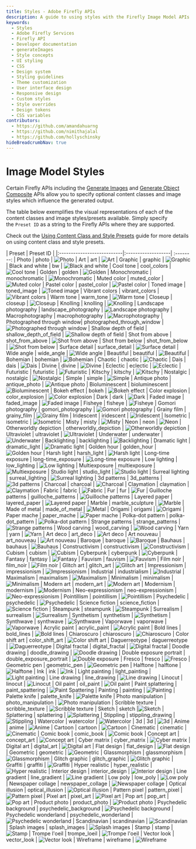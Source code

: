 ```yaml
---
title: Styles - Adobe Firefly APIs
description: A guide to using styles with the Firefly Image Model APIs.
keywords:
  - Styles
  - Adobe Firefly Services
  - Firefly API
  - Developer documentation
  - generateImages
  - Style concepts
  - UI styling
  - CSS
  - Design system
  - Styling guidelines
  - Theme customization
  - User interface design
  - Responsive design
  - Custom styles
  - Style overrides
  - Design tokens
  - CSS variables
contributors:
  - https://github.com/amandahuarng
  - https://github.com/nimithajalal
  - https://github.com/hollyschinsky
hideBreadcrumbNav: true
---
```


# Image Model Styles

Certain Firefly APIs including the [Generate Images](../../api/image_generation/) and [Generate Object Composite](../../api/generate-object-composite/) APIs allow you to specify optional content classes and image styles which influence the generated output.

The table below exemplifies the visual representations of each of the content classes and image styles/presets available. Simply specify the `Preset ID` as a string to the Firefly APIs where they are supported. 

<InlineAlert variant="success" slots="text" />

Check out the [Using Content Class and Style Presets](../../how-tos/using-content-class-style-preset.md) guide for more details on using content class and style presets.

| Preset                     | Preset ID                   |
|:---------------------------|:-------------------| :--------:
| Photo                      | photo              | ![Photo](../../images/styles/2x/Photo.png)
| Art                        | art                | ![Art](../../images/styles/2x/Art.png)
| Graphic                    | graphic            | ![Graphic](../../images/styles/2x/Graphic.png)
| Black and white            | bw                 | ![Black and white](../../images/styles/2x/Black_and_white.png)
| Cool tone                  | cool_colors        | ![Cool tone](../../images/styles/2x/Cool_tone.png)
| Golden                     | golden             | ![Golden](../../images/styles/2x/Golden.png)
| Monochromatic              | monochromatic      | ![Monochromatic](../../images/styles/2x/Monochromatic.png)
| Muted color                | muted_color        | ![Muted color](../../images/styles/2x/Muted_color.png)
| Pastel color               | pastel_color       | ![Pastel color](../../images/styles/2x/Pastel_color.png)
| Toned image                | toned_image        | ![Toned image](../../images/styles/2x/Toned_image.png)
| Vibrant colors             | vibrant_colors     | ![Vibrant colors](../../images/styles/2x/Vibrant_colors.png)
| Warm tone                  | warm_tone          | ![Warm tone](../../images/styles/2x/Warm_tone.png)
| Closeup                    | closeup            | ![Closeup](../../images/styles/2x/Closeup.png)
| Knolling                   | knolling           | ![Knolling](../../images/styles/2x/Knolling.png)
| Landscape photography      | landscape_photography | ![Landscape photography](../../images/styles/2x/Landscape_photography.png)
| Macrophotography           | macrophotography   | ![Macrophotography](../../images/styles/2x/Macrophotography.png)
| Photographed through window| photographed_through_window | ![Photographed through window](../../images/styles/2x/Photographed_through_window.png)
| Shallow depth of field     | shallow_depth_of_field | ![Shallow depth of field](../../images/styles/2x/Shallow_depth_of_field.png)
| Shot from above            | shot_from_above    | ![Shot from above](../../images/styles/2x/Shot_from_above.png)
| Shot from below            | shot_from_below    | ![Shot from below](../../images/styles/2x/Shot_from_below.png)
| Surface detail             | surface_detail     | ![Surface detail](../../images/styles/2x/Surface_detail.png)
| Wide angle                 | wide_angle         | ![Wide angle](../../images/styles/2x/Wide_angle.png)
| Beautiful                  | beautiful          | ![Beautiful](../../images/styles/2x/Beautiful.png)
| Bohemian                   | bohemian           | ![Bohemian](../../images/styles/2x/Bohemian.png)
| Chaotic                    | chaotic            | ![Chaotic](../../images/styles/2x/Chaotic.png)
| Dais                       | dais               | ![Dais](../../images/styles/2x/Dais.png)
| Divine                     | divine             | ![Divine](../../images/styles/2x/Divine.png)
| Eclectic                   | eclectic           | ![Eclectic](../../images/styles/2x/Eclectic.png)
| Futuristic                 | futuristic         | ![Futuristic](../../images/styles/2x/Futuristic.png)
| Kitschy                    | kitschy            | ![Kitschy](../../images/styles/2x/Kitschy.png)
| Nostalgic                  | nostalgic          | ![Nostalgic](../../images/styles/2x/Nostalgic.png)
| Simple                     | simple             | ![Simple](../../images/styles/2x/Simple.png)
| Antique photo              | antique_photo      | ![Antique photo](../../images/styles/2x/Antique_photo.png)
| Bioluminescent             | bioluminescent     | ![Bioluminescent](../../images/styles/2x/Bioluminescent.png)
| Bokeh effect               | bokeh              | ![Bokeh effect](../../images/styles/2x/Bokeh_effect.png)
| Color explosion            | color_explosion    | ![Color explosion](../../images/styles/2x/Color_explosion.png)
| Dark                       | dark               | ![Dark](../../images/styles/2x/Dark.png)
| Faded image                | faded_image        | ![Faded image](../../images/styles/2x/Faded_image.png)
| Fisheye                    | fisheye            | ![Fisheye](../../images/styles/2x/Fisheye.png)
| Gomori photography         | gomori_photography | ![Gomori photography](../../images/styles/2x/Gomori_photography.png)
| Grainy film                | grainy_film        | ![Grainy film](../../images/styles/2x/Grainy_film.png)
| Iridescent                 | iridescent         | ![Iridescent](../../images/styles/2x/Iridescent.png)
| Isometric                  | isometric          | ![Isometric](../../images/styles/2x/Isometric.png)
| Misty                      | misty              | ![Misty](../../images/styles/2x/Misty.png)
| Neon                       | neon               | ![Neon](../../images/styles/2x/Neon.png)
| Otherworldly depiction     | otherworldly_depiction | ![Otherworldly depiction](../../images/styles/2x/Otherworldly_depiction.png)
| Ultraviolet                | ultraviolet        | ![Ultraviolet](../../images/styles/2x/Ultraviolet.png)
| Underwater                 | underwater         | ![Underwater](../../images/styles/2x/Underwater.png)
| Backlighting               | backlighting       | ![Backlighting](../../images/styles/2x/Backlighting.png)
| Dramatic light             | dramatic_light     | ![Dramatic light](../../images/styles/2x/Dramatic_lighting.png)
| Golden hour                | golden_hour        | ![Golden hour](../../images/styles/2x/Golden_hour.png)
| Harsh light                | harsh_light        | ![Harsh light](../../images/styles/2x/Harsh_light.png)
| Long-time exposure         | long-time_exposure | ![Long-time exposure](../../images/styles/2x/Long_time_exposure.png)
| Low lighting               | low_lighting       | ![Low lighting](../../images/styles/2x/Low_lighting.png)
| Multiexposure              | multiexposure      | ![Multiexposure](../../images/styles/2x/Multiexposure.png)
| Studio light               | studio_light       | ![Studio light](../../images/styles/2x/Studio_light.png)
| Surreal lighting           | surreal_lighting   | ![Surreal lighting](../../images/styles/2x/Surreal_lighting.png)
| 3d patterns                | 3d_patterns        | ![3d patterns](../../images/styles/2x/3d_patterns.png)
| Charcoal                   | charcoal           | ![Charcoal](../../images/styles/2x/Charcoal.png)
| Claymation                 | claymation         | ![Claymation](../../images/styles/2x/Claymation.png)
| Fabric                     | fabric             | ![Fabric](../../images/styles/2x/Fabric.png)
| Fur                        | fur                | ![Fur](../../images/styles/2x/Fur.png)
| Guilloche patterns         | guilloche_patterns | ![Guilloche patterns](../../images/styles/2x/Guilloche_patterns.png)
| Layered paper              | layered_paper      | ![Layered paper](../../images/styles/2x/Layered_paper.png)
| Marble                     | marble_sculpture   | ![Marble](../../images/styles/2x/Marble.png)
| Made of metal              | made_of_metal      | ![Metal](../../images/styles/2x/Metal.png)
| Origami                    | origami            | ![Origami](../../images/styles/2x/Origami.png)
| Paper mache                | paper_mache        | ![Paper mache](../../images/styles/2x/Paper_mache.png)
| Polka-dot pattern          | polka-dot_pattern  | ![Polka-dot pattern](../../images/styles/2x/Polka_dot_pattern.png)
| Strange patterns           | strange_patterns   | ![Strange patterns](../../images/styles/2x/Strange_patterns.png)
| Wood carving               | wood_carving       | ![Wood carving](../../images/styles/2x/Wood_carving.png)
| Yarn                       | yarn               | ![Yarn](../../images/styles/2x/Yarn.png)
| Art deco                   | art_deco           | ![Art deco](../../images/styles/2x/Art_deco.png)
| Art nouveau                | art_nouveau        | ![Art nouveau](../../images/styles/2x/Art_nouveau.png)
| Baroque                    | baroque            | ![Baroque](../../images/styles/2x/Baroque.png)
| Bauhaus                    | bauhaus            | ![Bauhaus](../../images/styles/2x/Bauhaus.png)
| Constructivism             | constructivism     | ![Constructivism](../../images/styles/2x/Constructivism.png)
| Cubism                     | cubism             | ![Cubism](../../images/styles/2x/Cubism.png)
| Cyberpunk                  | cyberpunk          | ![Cyberpunk](../../images/styles/2x/Cyberpunk.png)
| Fantasy                    | fantasy            | ![Fantasy](../../images/styles/2x/Fantasy.png)
| Fauvism                    | fauvism            | ![Fauvism](../../images/styles/2x/Fauvism.png)
| Film noir                  | film_noir          | ![Film noir](../../images/styles/2x/Film_noir.png)
| Glitch art                 | glitch_art         | ![Glitch art](../../images/styles/2x/Glitch_art.png)
| Impressionism              | impressionism      | ![Impressionism](../../images/styles/2x/Impressionism.png)
| Industrial                 | industrialism      | ![Industrial](../../images/styles/2x/Industrial.png)
| Maximalism                 | maximalism         | ![Maximalism](../../images/styles/2x/Maximalism.png)
| Minimalism                 | minimalism         | ![Minimalism](../../images/styles/2x/Minimalism.png)
| Modern art                 | modern_art         | ![Modern art](../../images/styles/2x/Modern_art.png)
| Modernism                  | modernism          | ![Modernism](../../images/styles/2x/Modernism.png)
| Neo-expressionism          | neo-expressionism  | ![Neo-expressionism](../../images/styles/2x/Neoexpressionism.png)
| Pointillism                | pointillism        | ![Pointillism](../../images/styles/2x/Pointillism.png)
| Psychedelic                | psychedelic        | ![Psychedelic](../../images/styles/2x/Psychedelic.png)
| Science fiction            | science_fiction    | ![Science fiction](../../images/styles/2x/Science_fiction.png)
| Steampunk                  | steampunk          | ![Steampunk](../../images/styles/2x/Steampunk.png)
| Surrealism                 | surrealism         | ![Surrealism](../../images/styles/2x/Surrealism.png)
| Synthetism                 | synthetism         | ![Synthetism](../../images/styles/2x/Synthetism.png)
| Synthwave                  | synthwave          | ![Synthwave](../../images/styles/2x/Synthwave.png)
| Vaporwave                  | vaporwave          | ![Vaporwave](../../images/styles/2x/Vaporwave.png)
| Acrylic paint              | acrylic_paint      | ![Acrylic paint](../../images/styles/2x/Acrylic_paint.png)
| Bold lines                 | bold_lines         | ![Bold lines](../../images/styles/2x/Bold_lines.png)
| Chiaroscuro                | chiaroscuro        | ![Chiaroscuro](../../images/styles/2x/Chiaroscuro.png)
| Color shift art            | color_shift_art    | ![Color shift art](../../images/styles/2x/Color_shift_art.png)
| Daguerreotype              | daguerreotype      | ![Daguerreotype](../../images/styles/2x/Daguerreotype.png)
| Digital fractal            | digital_fractal    | ![Digital fractal](../../images/styles/2x/Digital_fractal.png)
| Doodle drawing             | doodle_drawing     | ![Doodle drawing](../../images/styles/2x/Doodle_drawing.png)
| Double exposure portrait   | double_exposure_portrait | ![Double exposure](../../images/styles/2x/Double_exposure.png)
| Fresco                     | fresco             | ![Fresco](../../images/styles/2x/Fresco.png)
| Geometric pen              | geometric_pen      | ![Geometric pen](../../images/styles/2x/Geometric_pen.png)
| Halftone                   | halftone           | ![Halftone](../../images/styles/2x/Halftone.png)
| Ink                        | ink                | ![Ink](../../images/styles/2x/Ink.png)
| Light painting             | light_painting     | ![Light painting](../../images/styles/2x/Light_painting.png)
| Line drawing               | line_drawing       | ![Line drawing](../../images/styles/2x/Line_drawing.png)
| Linocut                    | linocut            | ![Linocut](../../images/styles/2x/Linocut.png)
| Oil paint                  | oil_paint          | ![Oil paint](../../images/styles/2x/Oil_paint.png)
| Paint splattering          | paint_spattering   | ![Paint Spattering](../../images/styles/2x/Paint_spattering.png)
| Painting                   | painting           | ![Painting](../../images/styles/2x/Painting.png)
| Palette knife              | palette_knife      | ![Palette knife](../../images/styles/2x/Palette_knife.png)
| Photo manipulation         | photo_manipulation | ![Photo manipulation](../../images/styles/2x/Photo_manipulation.png)
| Scribble texture           | scribble_texture   | ![Scribble texture](../../images/styles/2x/Scribble_texture.png)
| Sketch                     | sketch             |![Sketch](../../images/styles/2x/Sketch.png)
| Splattering                | splattering        | ![Splattering](../../images/styles/2x/Splattering.png)
| Stippling                  | stippling_drawing  | ![Stippling](../../images/styles/2x/Stippling.png)
| Watercolor                 | watercolor         | ![Watercolor](../../images/styles/2x/Watercolor.png)
| 3d                         | 3d                 | ![3d](../../images/styles/2x/3d.png)
| Anime                      | anime              | ![Anime](../../images/styles/2x/Anime.png)
| Cartoon                    | cartoon            | ![Cartoon](../../images/styles/2x/Cartoon.png)
| Cinematic                  | cinematic          | ![Cinematic](../../images/styles/2x/Cinematic.png)
| Comic book                 | comic_book         | ![Comic book](../../images/styles/2x/Comic_book.png)
| Concept art                | concept_art        | ![Concept art](../../images/styles/2x/Concept_art.png)
| Cyber matrix               | cyber_matrix       | ![Cyber matrix](../../images/styles/2x/Cyber_matrix.png)
| Digital art                | digital_art        | ![Digital art](../../images/styles/2x/Digital_art.png)
| Flat design                | flat_design        | ![Flat design](../../images/styles/2x/Flat_design.png)
| Geometric                  | geometric          | ![Geometric](../../images/styles/2x/Geometric.png)
| Glassmorphism              | glassmorphism      | ![Glassmorphism](../../images/styles/2x/Glassmorphism.png)
| Glitch graphic             | glitch_graphic     | ![Glitch graphic](../../images/styles/2x/Glitch_graphic.png)
| Graffiti                   | graffiti           | ![Graffiti](../../images/styles/2x/Graffiti.png)
| Hyper realistic            | hyper_realistic    | ![Hyper realistic](../../images/styles/2x/Hyper_realistic.png)
| Interior design            | interior_design    | ![Interior design](../../images/styles/2x/Interior_design.png)
| Line gradient              | line_gradient      | ![Line gradient](../../images/styles/2x/Line_gradient.png)
| Low poly                   | low_poly           | ![Low poly](../../images/styles/2x/Low_poly.png)
| Newspaper collage          | newspaper_collage  | ![Newspaper collage](../../images/styles/2x/Newspaper_collage.png)
| Optical illusion           | optical_illusion   | ![Optical illusion](../../images/styles/2x/Optical_illusion.png)
| Pattern pixel              | pattern_pixel      | ![Pattern pixel](../../images/styles/2x/Pattern_pixel.png)
| Pixel art                  | pixel_art          | ![Pixel art](../../images/styles/2x/Pixel_art.png)
| Pop art                    | pop_art            | ![Pop art](../../images/styles/2x/Pop_art.png)
| Product photo              | product_photo      | ![Product photo](../../images/styles/2x/Product_photo.png)
| Psychedelic background     | psychedelic_background | ![Psychedelic background](../../images/styles/2x/Psychedelic_background.png)
| Psychedelic wonderland     | psychedelic_wonderland | ![Psychedelic wonderland](../../images/styles/2x/Psychedelic_wonderland.png)
| Scandinavian               | scandinavian       | ![Scandinavian](../../images/styles/2x/Scandinavian.png)
| Splash images              | splash_images      | ![Splash images](../../images/styles/2x/Splash_images.png)
| Stamp                      | stamp              | ![Stamp](../../images/styles/2x/Stamp.png)
| Trompe l'oeil              | trompe_loeil       | ![Trompe l'oeil](../../images/styles/2x/Trompe_loeil.png)
| Vector look                | vector_look        | ![Vector look](../../images/styles/2x/Vector_look.png)
| Wireframe                  | wireframe          | ![Wireframe](../../images/styles/2x/Wireframe.png)
